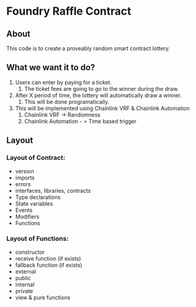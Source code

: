 # Foundry Raffle Contract

## About

This code is to create a proveably random smart contract lottery.

## What we want it to do?

1. Users can enter by paying for a ticket.
    1. The ticket fees are going to go to the winner during the draw.
2. After X period of time, the lottery will automatically draw a winner.
    1. This will be done programatically.
3. This will be implemented using Chainlink VRF & Chainlink Automation
    1. Chainlink VRF -> Randomness
    2. Chainlink Automation - > Time based trigger

## Layout

### Layout of Contract:

-   version
-   imports
-   errors
-   interfaces, libraries, contracts
-   Type declarations
-   State variables
-   Events
-   Modifiers
-   Functions

### Layout of Functions:

-   constructor
-   receive function (if exists)
-   fallback function (if exists)
-   external
-   public
-   internal
-   private
-   view & pure functions
